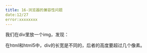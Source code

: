 ```yaml
---
title: 16-浏览器的兼容性问题
date:12/27
error:xxxxxxxx
---
```



我们在div里放一个img，发现：

在html和html5中，div的长宽是不同的，后者的高度要超过几个像素。


